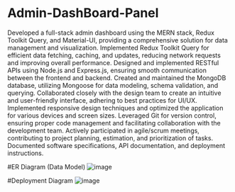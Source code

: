 # Admin-DashBoard-Panel
Developed a full-stack admin dashboard using the MERN stack, Redux Toolkit Query, and Material-UI, providing a comprehensive solution for data management and visualization.
Implemented Redux Toolkit Query for efficient data fetching, caching, and updates, reducing network requests and improving overall performance.
Designed and implemented RESTful APIs using Node.js and Express.js, ensuring smooth communication between the frontend and backend.
Created and maintained the MongoDB database, utilizing Mongoose for data modeling, schema validation, and querying.
Collaborated closely with the design team to create an intuitive and user-friendly interface, adhering to best practices for UI/UX.
Implemented responsive design techniques and optimized the application for various devices and screen sizes.
Leveraged Git for version control, ensuring proper code management and facilitating collaboration with the development team.
Actively participated in agile/scrum meetings, contributing to project planning, estimation, and prioritization of tasks.
Documented software specifications, API documentation, and deployment instructions.

#ER Diagram (Data Model)
![image](https://github.com/samarpit-sachan/Admin-DashBoard-Panel/assets/84581416/496dc47e-389d-49b8-8207-17804ca2da8b)

#Deployment Diagram
![image](https://github.com/samarpit-sachan/Admin-DashBoard-Panel/assets/84581416/f7ff131f-83b7-48c7-b623-2159a2e1153e)


